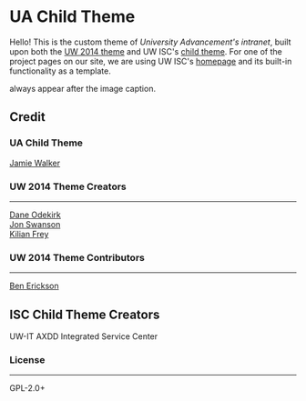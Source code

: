 
# UA Child Theme

Hello! This is the custom theme of *University Advancement's intranet*, built upon both the [UW 2014 theme](https://github.com/uweb/uw-2014) and UW ISC's [child theme](https://github.com/UW-ISC/isc-uw-child/blob/7c98c7253ab26d8c62d5274dfe342433f1f566d4/setup/class.isc-hero-quicklinks.php). For one of the project pages on our site, we are using UW ISC's [homepage](isc.uw.edu) and its built-in functionality as a template. 

 always appear after the image caption. 


## Credit 

### UA Child Theme
[Jamie Walker](https://github.com/jamiekiok)

### UW 2014 Theme Creators 
- - - 
[Dane Odekirk](https://github.com/daneodekirk)  
[Jon Swanson](https://github.com/swansong)  
[Kilian Frey](https://github.com/kilianf)  

### UW 2014 Theme Contributors
- - -
[Ben Erickson](https://github.com/nambuben)

## ISC Child Theme Creators
UW-IT AXDD 
Integrated Service Center 

### License
- - - 
GPL-2.0+

